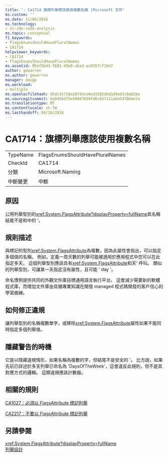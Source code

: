 ```yaml
---
title: ': Ca1714 旗標列舉應該使用複數名稱 |Microsoft 文件'
ms.custom: ''
ms.date: 11/04/2016
ms.technology:
- vs-ide-code-analysis
ms.topic: conceptual
f1_keywords:
- FlagsEnumsShouldHavePluralNames
- CA1714
helpviewer_keywords:
- CA1714
- FlagsEnumsShouldHavePluralNames
ms.assetid: 95ef5b43-7681-49e9-a5a3-ac0357cf1be7
author: gewarren
ms.author: gewarren
manager: douge
ms.workload:
- multiple
ms.openlocfilehash: d5dc35718a20743ce6ed1502dbd1d9ed3c8a626e
ms.sourcegitcommit: 6a9d5bd75e50947659fd6c837111a6a547884e2a
ms.translationtype: MT
ms.contentlocale: zh-TW
ms.lasthandoff: 04/16/2018
---
```

# <a name="ca1714-flags-enums-should-have-plural-names"></a>CA1714：旗標列舉應該使用複數名稱
|||  
|-|-|  
|TypeName|FlagsEnumsShouldHavePluralNames|  
|CheckId|CA1714|  
|分類|Microsoft.Naming|  
|中斷變更|中斷|  
  
## <a name="cause"></a>原因  
 公用列舉型別的<xref:System.FlagsAttribute?displayProperty=fullName>其名稱結尾不是和中的 '。  
  
## <a name="rule-description"></a>規則描述  
 與標記的型別<xref:System.FlagsAttribute>為複數，因為此屬性會指出，可以指定多個值的名稱。 例如，定義一周天數的列舉可能被適用於應用程式中您可以在此指定多天。 這個列舉型別應該具有<xref:System.FlagsAttribute>和天' 呼叫。 類似的列舉型別，可讓某一天指定沒有屬性，且可能 ' day '。  
  
 命名慣例提供共同的外觀文件庫目標通用語言執行平台。 這會減少需要新的軟體程式庫，而增加文件庫由具備專業知識在開發 managed 程式碼開發的客戶信心的學習曲線。  
  
## <a name="how-to-fix-violations"></a>如何修正違規  
 讓列舉型別的名稱複數單字，或移除<xref:System.FlagsAttribute>屬性如果不能同時指定多個列舉值。  
  
## <a name="when-to-suppress-warnings"></a>隱藏警告的時機  
 它是以隱藏違規情形，如果名稱為複數的字，但結尾不是安全的 '。 比方說，如果先前已詳述於多天列舉已命名為 'DaysOfTheWeek'，這會違反此規則，但不是其對應方式的邏輯。 這類違規應該計數器。  
  
## <a name="related-rules"></a>相關的規則  
 [CA1027：必須以 FlagsAttribute 標記列舉](../code-quality/ca1027-mark-enums-with-flagsattribute.md)  
  
 [CA2217：不要以 FlagsAttribute 標記列舉](../code-quality/ca2217-do-not-mark-enums-with-flagsattribute.md)  
  
## <a name="see-also"></a>另請參閱  
 <xref:System.FlagsAttribute?displayProperty=fullName>   
 [列舉設計](/dotnet/standard/design-guidelines/enum)